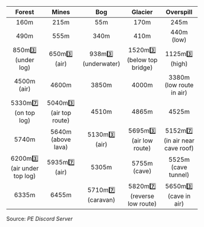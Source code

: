 Forest | Mines | Bog | Glacier | Overspill
:--: | :--: | :--: | :--: | :--:  
160m | 215m | 55m | 170m | 245m
490m | 555m | 340m | 410m | 440m (low)
850m3️⃣ (under log) | 650m3️⃣ (air) | 938m3️⃣ (underwater)  | 1520m3️⃣ (below top bridge) | 1125m3️⃣ (high)
4500m (air) | 4600m | 3850m | 4000m | 3380m (low route in air)
5330m7️⃣ (on top log) | 5040m3️⃣ (air top route) | 4510m | 4865m | 4525m
5740m | 5640m (above lava) | 5130m3️⃣ (air) | 5695m3️⃣ (air low route) | 5152m7️⃣ (in air near cave roof)
6200m3️⃣ (air under top log) | 5935m7️⃣ (air) | 5305m | 5755m (cave) | 5525m (cave tunnel)
6335m | 6455m | 5710m7️⃣ (caravan) | 5820m7️⃣ (reverse low route) | 5650m3️⃣ (cave in air)

Source: *PE Discord Server*
